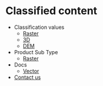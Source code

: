 # Classified content

- Classification values
  * [Raster](/classified/raster/classification_table.md)
  * [3D](/classified/3D/classification_table.md)
  * [DEM](/classified/dem/classification_table.md)
- Product Sub Type
  * [Raster](/classified/raster/product_sub_type.md)
- Docs
  * [Vector](/classified/vector/docs.md)
- [Contact us](/classified/contact_us.md)

